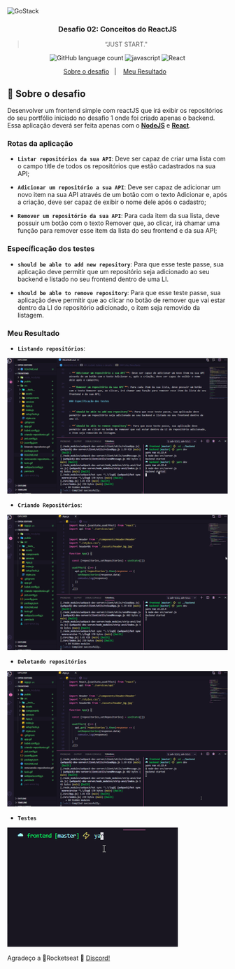 <img alt="GoStack" src="https://storage.googleapis.com/golden-wind/bootcamp-gostack/header-desafios.png" />

<h3 align="center">
  Desafio 02: Conceitos do ReactJS
</h3>

<blockquote align="center">“JUST START."</blockquote>

<p align="center">
  <img alt="GitHub language count" src="https://img.shields.io/github/languages/count/NewZaqueu/bootCamp-Challenge1-nodeJS?color=%252304D361">

  <img alt= "javascript" src="https://img.shields.io/github/languages/top/NewZaqueu/bootCamp-Challenge1-nodeJS?color=%25252304D361">

  <img alt="React" src="https://img.shields.io/npm/v/react?color=%25252304D361&label=reactJS">

</p>

<p align="center">
  <a href="#rocket-sobre-o-desafio">Sobre o desafio</a>&nbsp;&nbsp;&nbsp;|&nbsp;&nbsp;&nbsp;
  <a href="#meu-resultado">Meu Resultado</a>&nbsp;&nbsp;&nbsp;
</p>

## :rocket: Sobre o desafio

Desenvolver um frontend simple com reactJS que irá exibir os repositórios do seu portfólio iniciado no desafio 1 onde foi criado apenas o backend. 
Essa aplicação deverá ser feita apenas com o **[NodeJS](https://github.com/nodejs)** e **[React](https://github.com/facebook/react)**.


### Rotas da aplicação

- **`Listar repositórios da sua API`**: Deve ser capaz de criar uma lista com o campo title de todos os repositórios que estão cadastrados na sua API;

- **`Adicionar um repositório a sua API`**: Deve ser capaz de adicionar um novo item na sua API através de um botão com o texto Adicionar e, após a criação, deve ser capaz de exibir o nome dele após o cadastro;

- **`Remover um repositório da sua API`**: Para cada item da sua lista, deve possuir um botão com o texto Remover que, ao clicar, irá chamar uma função para remover esse item da lista do seu frontend e da sua API;

### Específicação dos testes


- **`should be able to add new repository`**: Para que esse teste passe, sua aplicação deve permitir que um repositório seja adicionado ao seu backend e listado no seu frontend dentro de uma LI.

- **`should be able to remove repository`**: Para que esse teste passe, sua aplicação deve permitir que ao clicar no botão de remover que vai estar dentro da LI do repositório adicionado, o item seja removido da listagem.


### Meu Resultado

- **`Listando repositórios`**: 



![](./GIFs/listando-repositorios.gif)



- **`Criando Repositórios`**: 



![](./GIFs/criando-repositorios.gif)



- **`Deletando repositórios`**



![](./GIFs/removendo-repositorios.gif)



- **`Testes`**



![](./GIFs/tests.gif)



Agradeço a 💜Rocketseat :wave: [Discord!](https://discordapp.com/invite/gCRAFhc)